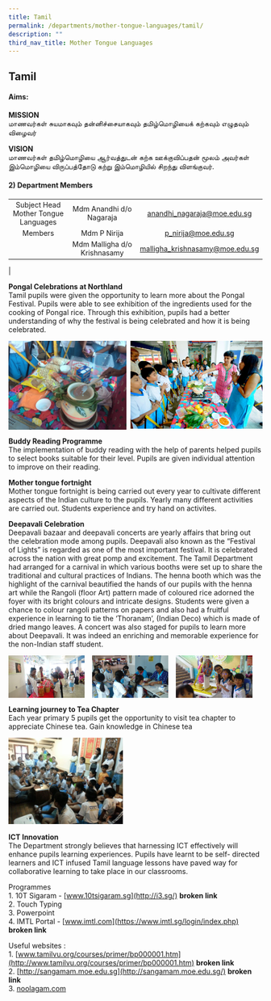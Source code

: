 ```yaml
---
title: Tamil
permalink: /departments/mother-tongue-languages/tamil/
description: ""
third_nav_title: Mother Tongue Languages
---
```

## Tamil
#### **Aims:**
**MISSION**<br>
மாணவர்கள் சுயமாகவும் தன்னிச்சையாகவும் தமிழ்மொழியைக் கற்கவும் எழுதவும் விழைவர்

**VISION**<br>
மாணவர்கள் தமிழ்மொழியை ஆர்வத்துடன் கற்க ஊக்குவிப்பதன் மூலம் அவர்கள் இம்மொழியை விருப்பத்தோடு கற்று இம்மொழியில் சிறந்து விளங்குவர்.

#### **2) Department Members**

|  |  |  |
|:---:|:---:|:---:|
| Subject Head<br>Mother Tongue Languages | Mdm Anandhi d/o Nagaraja | [anandhi_nagaraja@moe.edu.sg](mailto:anandhi_nagaraja@moe.edu.sg) |
| Members | Mdm P Nirija | [p_nirija@moe.edu.sg](mailto:p_nirija@moe.edu.sg) |
|   | Mdm Malligha d/o Krishnasamy | [malligha_krishnasamy@moe.edu.sg](mailto:malligha_krishnasamy@moe.edu.sg) |
|

**Pongal Celebrations at Northland**<br>
Tamil pupils were given the opportunity to learn more about the Pongal Festival. Pupils were able to see exhibition of the ingredients used for the cooking of Pongal rice. Through this exhibition, pupils had a better understanding of why the festival is being celebrated and how it is being celebrated.

<img src="/images/tamil1.jpg" style="width:46.5%" align="left">
<img src="/images/tamil2.jpg" style="width:52%" align="right">

<br clear="left">

**Buddy Reading Programme**<br>
The implementation of buddy reading with the help of parents helped pupils to select books suitable for their level. Pupils are given individual attention to improve on their reading.

**Mother tongue fortnight**<br>
Mother tongue fortnight is being carried out every year to cultivate different aspects of the Indian culture to the pupils. Yearly many different activities are carried out. Students experience and try hand on activites.

**Deepavali Celebration**<br>
Deepavali bazaar and deepavali concerts are yearly affairs that bring out the celebration mode among pupils. Deepavali also known as the “Festival of Lights” is regarded as one of the most important festival. It is celebrated across the nation with great pomp and excitement. The Tamil Department had arranged for a carnival in which various booths were set up to share the traditional and cultural practices of Indians. The henna booth which was the highlight of the carnival beautified the hands of our pupils with the henna art while the Rangoli (floor Art) pattern made of coloured rice adorned the foyer with its bright colours and intricate designs. Students were given a chance to colour rangoli patterns on papers and also had a fruitful experience in learning to tie the ‘Thoranam’, (Indian Deco) which is made of dried mango leaves. A concert was also staged for pupils to learn more about Deepavali. It was indeed an enriching and memorable experience for the non-Indian staff student.

<img src="/images/tamil3.jpg" style="width:30%;margin-right:15px;" align="left">
<img src="/images/tamil4.jpg" style="width:30%;margin-right:15px;" align="left">
<img src="/images/tamil5.jpg" style="width:30%;margin-right:15px;" align="left">

<br clear="left">

**Learning journey to Tea Chapter**<br>
Each year primary 5 pupils get the opportunity to visit tea chapter to appreciate Chinese tea. Gain knowledge in Chinese tea

<img src="/images/tamil6.jpg" style="width:45%">

**ICT Innovation**<br>
The Department strongly believes that harnessing ICT effectively will enhance pupils learning experiences. Pupils have learnt to be self- directed learners and ICT infused Tamil language lessons have paved way for collaborative learning to take place in our classrooms.

Programmes<br>
1\.  10T Sigaram -&nbsp;[www.10tsigaram.sg](http://i3.sg/) **broken link**<br>
2\.  Touch Typing<br>
3\.  Powerpoint<br>
4\.  IMTL Portal -&nbsp;[www.imtl.com](https://www.imtl.sg/login/index.php) **broken link**

Useful websites :<br>
1\.  [www.tamilvu.org/courses/primer/bp000001.htm](http://www.tamilvu.org/courses/primer/bp000001.htm) **broken link**<br>
2\.  [http://sangamam.moe.edu.sg](http://sangamam.moe.edu.sg/) **broken link**<br>
3\.  [noolagam.com](http://noolagam.com/)